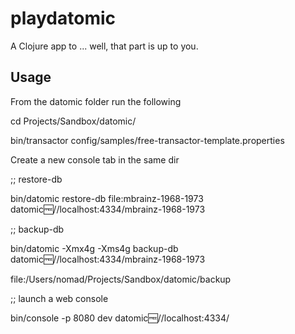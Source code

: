 # playdatomic

A Clojure app to ... well, that part is up to you.

## Usage

From the datomic folder run the following

cd Projects/Sandbox/datomic/

bin/transactor config/samples/free-transactor-template.properties

Create a new console tab in the same dir

;; restore-db

bin/datomic restore-db file:mbrainz-1968-1973 datomic:free://localhost:4334/mbrainz-1968-1973

;; backup-db

bin/datomic -Xmx4g -Xms4g backup-db datomic:free://localhost:4334/mbrainz-1968-1973

file:/Users/nomad/Projects/Sandbox/datomic/backup

;; launch a web console

bin/console -p 8080 dev datomic:free://localhost:4334/
